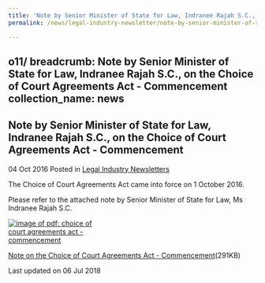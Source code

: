 ```yaml
---
title: 'Note by Senior Minister of State for Law, Indranee Rajah S.C., on the Choice of Court Agreements Act - Commencement'
permalink: /news/legal-industry-newsletter/note-by-senior-minister-of-state-for-law--indranee-rajah-s-c

---
```

o11/
breadcrumb: Note by Senior Minister of State for Law, Indranee Rajah S.C., on the Choice of Court Agreements Act - Commencement
collection_name: news
---

<style>
  .image {width: 200px;}
  .image img {max-width: 100%;}
</style>

Note by Senior Minister of State for Law, Indranee Rajah S.C., on the Choice of Court Agreements Act - Commencement
---

04 Oct 2016 Posted in [Legal Industry Newsletters](/news/legal-industry-newsletters/)

The Choice of Court Agreements Act came into force on 1 October 2016.

Please refer to the attached note by Senior Minister of State for Law, Ms Indranee Rajah S.C.

<div class="image">
  <a href="/files/NoteonCoCA2.pdf/"><img src="/images/1530861709125.jpg/" alt="image of pdf: choice of court agreements act - commencement"></a>
</div>

<a href="/files/NoteonCoCA2.pdf/">Note on the Choice of Court Agreements Act - Commencement</a>(291KB)

<p class="right-side-updated">Last updated on 06 Jul 2018</p>
